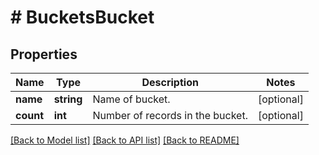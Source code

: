 # # BucketsBucket

## Properties

| Name      | Type       | Description                      | Notes      |
| --------- | ---------- | -------------------------------- | ---------- |
| **name**  | **string** | Name of bucket.                  | [optional] |
| **count** | **int**    | Number of records in the bucket. | [optional] |

[[Back to Model list]](../../README.md#models) [[Back to API list]](../../README.md#endpoints) [[Back to README]](../../README.md)

